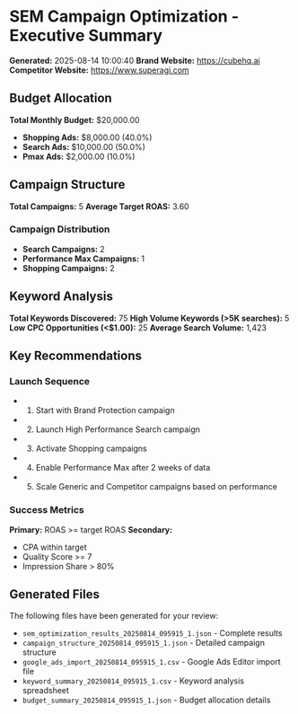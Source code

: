 # SEM Campaign Optimization - Executive Summary
**Generated:** 2025-08-14 10:00:40
**Brand Website:** https://cubehq.ai
**Competitor Website:** https://www.superagi.com


## Budget Allocation
**Total Monthly Budget:** $20,000.00

- **Shopping Ads:** $8,000.00 (40.0%)
- **Search Ads:** $10,000.00 (50.0%)
- **Pmax Ads:** $2,000.00 (10.0%)

## Campaign Structure
**Total Campaigns:** 5
**Average Target ROAS:** 3.60

### Campaign Distribution
- **Search Campaigns:** 2
- **Performance Max Campaigns:** 1
- **Shopping Campaigns:** 2

## Keyword Analysis
**Total Keywords Discovered:** 75
**High Volume Keywords (>5K searches):** 5
**Low CPC Opportunities (<$1.00):** 25
**Average Search Volume:** 1,423

## Key Recommendations

### Launch Sequence
- 1. Start with Brand Protection campaign
- 2. Launch High Performance Search campaign
- 3. Activate Shopping campaigns
- 4. Enable Performance Max after 2 weeks of data
- 5. Scale Generic and Competitor campaigns based on performance

### Success Metrics
**Primary:** ROAS >= target ROAS
**Secondary:**
- CPA within target
- Quality Score >= 7
- Impression Share > 80%

## Generated Files
The following files have been generated for your review:
- `sem_optimization_results_20250814_095915_1.json` - Complete results
- `campaign_structure_20250814_095915_1.json` - Detailed campaign structure
- `google_ads_import_20250814_095915_1.csv` - Google Ads Editor import file
- `keyword_summary_20250814_095915_1.csv` - Keyword analysis spreadsheet
- `budget_summary_20250814_095915_1.json` - Budget allocation details